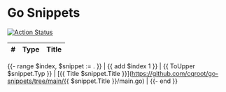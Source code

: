 # Go Snippets

[![Action Status](https://github.com/cqroot/go-snippets/workflows/test/badge.svg)](https://github.com/cqroot/go-snippets/actions)

| #   | Type | Title |
| --- | ---- | ----- |

{{- range $index, $snippet := . }}
| {{ add $index 1 }} | {{ ToUpper $snippet.Typ }} | [{{ Title $snippet.Title }}](https://github.com/cqroot/go-snippets/tree/main/{{ $snippet.Title }}/main.go) |
{{- end }}
